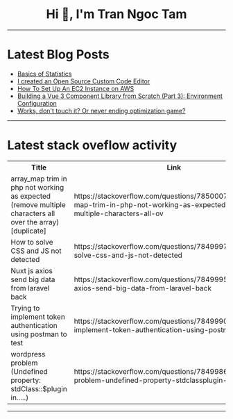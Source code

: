 <h1 align="center">Hi 👋, I'm Tran Ngoc Tam</h1>

---

# Latest Blog Posts 
<!-- BLOG-POST-LIST:START -->
- [Basics of Statistics](https://dev.to/ngneha09/basics-of-statistics-5fll)
- [I created an Open Source Custom Code Editor](https://dev.to/dhanushnehru/i-created-an-open-source-custom-code-editor-f7)
- [How To Set Up An EC2 Instance on AWS](https://dev.to/david_oyewole/how-to-set-up-an-ec2-instance-on-aws-k2c)
- [Building a Vue 3 Component Library from Scratch &lpar;Part 3&rpar;: Environment Configuration](https://dev.to/markliu2013/building-a-vue-3-component-library-from-scratch-part-3-environment-configuration-59af)
- [Works, don&#39;t touch it? Or never ending optimization game?](https://dev.to/dmitryame/works-dont-touch-it-or-never-ending-optimization-game-1aoo)
<!-- BLOG-POST-LIST:END -->

---

# Latest stack oveflow activity
<table>
  <tr><th>Title</th><th>Link</th></tr>
  <!-- STACKOVERFLOW:START --><tr><td>array_map trim in php not working as expected &lpar;remove multiple characters all over the array&rpar; [duplicate]</td><td>https://stackoverflow.com/questions/78500073/array-map-trim-in-php-not-working-as-expected-remove-multiple-characters-all-ov</td></tr><tr><td>How to solve CSS and JS not detected</td><td>https://stackoverflow.com/questions/78499972/how-to-solve-css-and-js-not-detected</td></tr><tr><td>Nuxt js axios send big data from laravel back</td><td>https://stackoverflow.com/questions/78499951/nuxt-js-axios-send-big-data-from-laravel-back</td></tr><tr><td>Trying to implement token authentication using postman to test</td><td>https://stackoverflow.com/questions/78499909/trying-to-implement-token-authentication-using-postman-to-test</td></tr><tr><td>wordpress problem &lpar;Undefined property: stdClass::$plugin in.....&rpar;</td><td>https://stackoverflow.com/questions/78499868/wordpress-problem-undefined-property-stdclassplugin-in</td></tr><!-- STACKOVERFLOW:END -->
</table>

---



